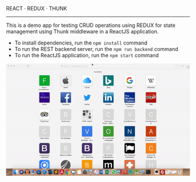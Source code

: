 REACT &middot; REDUX &middot; THUNK

---

This is a demo app for testing CRUD operations using REDUX for state management using Thunk middleware in a ReactJS application.

* To install dependencies, run the `npm install` command
* To run the REST backend server, run the `npm run backend` command
* To run the ReactJS application, run the `npm start` command


<img class="img img-thumbnail img-responsive" src="demo.gif">